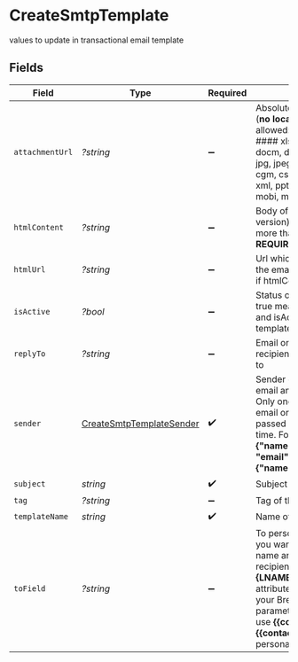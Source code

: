 # CreateSmtpTemplate

values to update in transactional email template


## Fields

| Field                                                                                                                                                                                                                                                                                                          | Type                                                                                                                                                                                                                                                                                                           | Required                                                                                                                                                                                                                                                                                                       | Description                                                                                                                                                                                                                                                                                                    | Example                                                                                                                                                                                                                                                                                                        |
| -------------------------------------------------------------------------------------------------------------------------------------------------------------------------------------------------------------------------------------------------------------------------------------------------------------- | -------------------------------------------------------------------------------------------------------------------------------------------------------------------------------------------------------------------------------------------------------------------------------------------------------------- | -------------------------------------------------------------------------------------------------------------------------------------------------------------------------------------------------------------------------------------------------------------------------------------------------------------- | -------------------------------------------------------------------------------------------------------------------------------------------------------------------------------------------------------------------------------------------------------------------------------------------------------------- | -------------------------------------------------------------------------------------------------------------------------------------------------------------------------------------------------------------------------------------------------------------------------------------------------------------- |
| `attachmentUrl`                                                                                                                                                                                                                                                                                                | *?string*                                                                                                                                                                                                                                                                                                      | :heavy_minus_sign:                                                                                                                                                                                                                                                                                             | Absolute url of the attachment (**no local file**). Extension allowed:<br/>#### xlsx, xls, ods, docx, docm, doc, csv, pdf, txt, gif, jpg, jpeg, png, tif, tiff, rtf, bmp, cgm, css, shtml, html, htm, zip, xml, ppt, pptx, tar, ez, ics, mobi, msg, pub and eps'<br/>                                          | https://attachment.domain.com                                                                                                                                                                                                                                                                                  |
| `htmlContent`                                                                                                                                                                                                                                                                                                  | *?string*                                                                                                                                                                                                                                                                                                      | :heavy_minus_sign:                                                                                                                                                                                                                                                                                             | Body of the message (HTML version). The field must have more than 10 characters. **REQUIRED if htmlUrl is empty**<br/>                                                                                                                                                                                         | The order n°xxxxx has been confirmed. Thanks for your purchase                                                                                                                                                                                                                                                 |
| `htmlUrl`                                                                                                                                                                                                                                                                                                      | *?string*                                                                                                                                                                                                                                                                                                      | :heavy_minus_sign:                                                                                                                                                                                                                                                                                             | Url which contents the body of the email message. REQUIRED if htmlContent is empty                                                                                                                                                                                                                             | https://html.domain.com                                                                                                                                                                                                                                                                                        |
| `isActive`                                                                                                                                                                                                                                                                                                     | *?bool*                                                                                                                                                                                                                                                                                                        | :heavy_minus_sign:                                                                                                                                                                                                                                                                                             | Status of template. isActive = true means template is active and isActive = false means template is inactive                                                                                                                                                                                                   | true                                                                                                                                                                                                                                                                                                           |
| `replyTo`                                                                                                                                                                                                                                                                                                      | *?string*                                                                                                                                                                                                                                                                                                      | :heavy_minus_sign:                                                                                                                                                                                                                                                                                             | Email on which campaign recipients will be able to reply to                                                                                                                                                                                                                                                    | support@myshop.com                                                                                                                                                                                                                                                                                             |
| `sender`                                                                                                                                                                                                                                                                                                       | [CreateSmtpTemplateSender](../../models/shared/CreateSmtpTemplateSender.md)                                                                                                                                                                                                                                    | :heavy_check_mark:                                                                                                                                                                                                                                                                                             | Sender details including id or email and name (_optional_). Only one of either Sender's email or Sender's ID shall be passed in one request at a time. For example:<br/>**{"name":"xyz", "email":"example@abc.com"}**<br/>**{"name":"xyz", "id":123}**<br/>                                                    |                                                                                                                                                                                                                                                                                                                |
| `subject`                                                                                                                                                                                                                                                                                                      | *string*                                                                                                                                                                                                                                                                                                       | :heavy_check_mark:                                                                                                                                                                                                                                                                                             | Subject of the template                                                                                                                                                                                                                                                                                        | Thanks for your purchase !                                                                                                                                                                                                                                                                                     |
| `tag`                                                                                                                                                                                                                                                                                                          | *?string*                                                                                                                                                                                                                                                                                                      | :heavy_minus_sign:                                                                                                                                                                                                                                                                                             | Tag of the template                                                                                                                                                                                                                                                                                            | OrderConfirmation                                                                                                                                                                                                                                                                                              |
| `templateName`                                                                                                                                                                                                                                                                                                 | *string*                                                                                                                                                                                                                                                                                                       | :heavy_check_mark:                                                                                                                                                                                                                                                                                             | Name of the template                                                                                                                                                                                                                                                                                           | Order Confirmation - EN                                                                                                                                                                                                                                                                                        |
| `toField`                                                                                                                                                                                                                                                                                                      | *?string*                                                                                                                                                                                                                                                                                                      | :heavy_minus_sign:                                                                                                                                                                                                                                                                                             | To personalize the **To** Field. If you want to include the first name and last name of your recipient, add **{FNAME} {LNAME}**. These contact attributes must already exist in your Brevo account. If input parameter **params** used please use **{{contact.FNAME}} {{contact.LNAME}}** for personalization<br/> | {FNAME} {LNAME}                                                                                                                                                                                                                                                                                                |